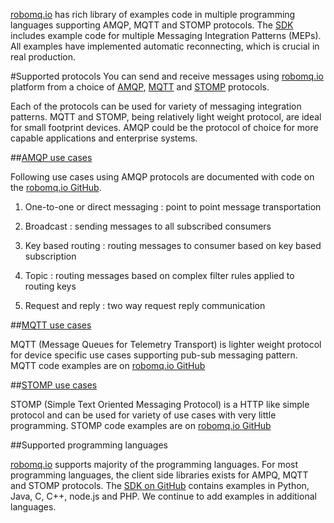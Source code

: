 [robomq.io](http://www.robomq.io) has rich library of examples code in multiple programming languages supporting AMQP, MQTT and STOMP protocols. The [SDK](https://github.com/robomq/robomq.io/tree/master/sdk) includes example code for multiple Messaging Integration Patterns (MEPs). All examples have implemented automatic reconnecting, which is crucial in real production.  

#Supported protocols
You can send and receive messages using [robomq.io](http://www.robomq.io) platform from a choice of [AMQP](http://www.amqp.org/), [MQTT](http://mqtt.org/) and [STOMP](https://stomp.github.io/) protocols.
	 
Each of the protocols can be used for variety of messaging integration patterns. MQTT and STOMP, being relatively light weight protocol, are ideal for small footprint devices. AMQP could be the protocol of choice for more capable applications and enterprise systems. 
	
##[AMQP use cases](https://github.com/robomq/robomq.io/tree/master/sdk/AMQP)

Following use cases using AMQP protocols are documented with code on the [robomq.io GitHub](https://github.com/robomq/robomq.io/tree/master/sdk/AMQP).  

1. One-to-one or direct messaging : point to point message transportation

2. Broadcast : sending messages to all subscribed consumers

3. Key based routing : routing messages to consumer based on key based subscription 

4. Topic : routing messages based on complex filter rules applied to routing keys 

5. Request and reply : two way request reply communication


##[MQTT use cases](https://github.com/robomq/robomq.io/tree/master/sdk/MQTT)

MQTT (Message Queues for Telemetry Transport) is lighter weight protocol for device specific use cases supporting pub-sub messaging pattern. MQTT code examples are on [robomq.io GitHub](https://github.com/robomq/robomq.io/tree/master/sdk/MQTT)

##[STOMP use cases](https://github.com/robomq/robomq.io/tree/master/sdk/STOMP)

STOMP (Simple Text Oriented Messaging Protocol) is a HTTP like simple protocol and can be used for variety of use cases with very little programming. STOMP code examples are on [robomq.io GitHub](https://github.com/robomq/robomq.io/tree/master/sdk/STOMP)

##Supported programming languages

[robomq.io](http://www.robomq.io)  supports majority of the programming languages. For most programming languages, the client side libraries exists for AMPQ, MQTT and STOMP protocols. The [SDK on GitHub](https://github.com/robomq/robomq.io/tree/master/sdk) contains examples in Python, Java, C, C++, node.js and PHP. We continue to add examples in additional languages.  


